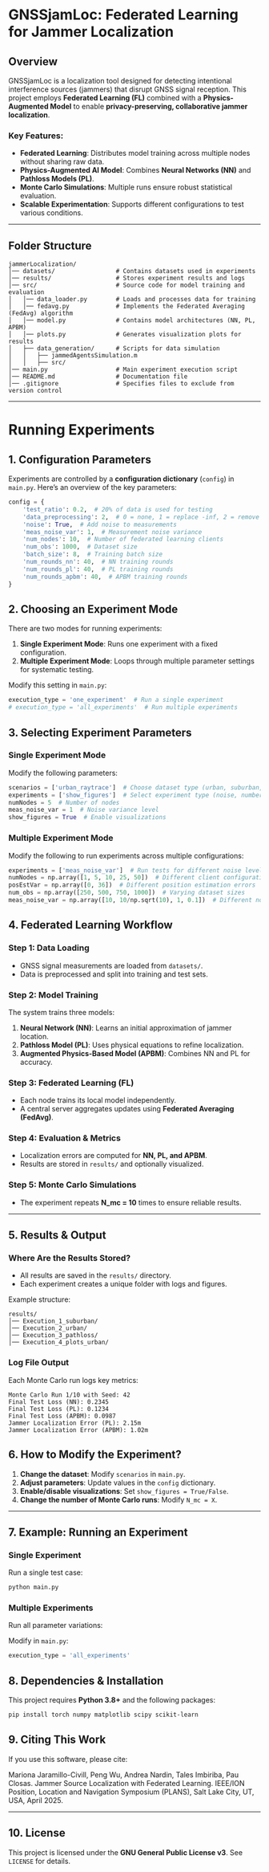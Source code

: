 # GNSSjamLoc: Federated Learning for Jammer Localization

## Overview

GNSSjamLoc is a localization tool designed for detecting intentional interference sources (jammers) that disrupt GNSS signal reception. This project employs **Federated Learning (FL)** combined with a **Physics-Augmented Model** to enable **privacy-preserving, collaborative jammer localization**.

### Key Features:
- **Federated Learning**: Distributes model training across multiple nodes without sharing raw data.
- **Physics-Augmented AI Model**: Combines **Neural Networks (NN)** and **Pathloss Models (PL)**.
- **Monte Carlo Simulations**: Multiple runs ensure robust statistical evaluation.
- **Scalable Experimentation**: Supports different configurations to test various conditions.

---

## Folder Structure

```plaintext
jammerLocalization/
│── datasets/                 # Contains datasets used in experiments
│── results/                  # Stores experiment results and logs
│── src/                      # Source code for model training and evaluation
│   │── data_loader.py        # Loads and processes data for training
│   │── fedavg.py             # Implements the Federated Averaging (FedAvg) algorithm
│   │── model.py              # Contains model architectures (NN, PL, APBM)
│   │── plots.py              # Generates visualization plots for results
│   ├── data_generation/      # Scripts for data simulation
│   │   ├── jammedAgentsSimulation.m
│   │   ├── src/
│── main.py                   # Main experiment execution script
│── README.md                 # Documentation file
│── .gitignore                # Specifies files to exclude from version control
```
---

# Running Experiments

## 1. Configuration Parameters

Experiments are controlled by a **configuration dictionary** (`config`) in `main.py`. Here’s an overview of the key parameters:

```python
config = {
    'test_ratio': 0.2,  # 20% of data is used for testing
    'data_preprocessing': 2,  # 0 = none, 1 = replace -inf, 2 = remove outliers
    'noise': True,  # Add noise to measurements
    'meas_noise_var': 1,  # Measurement noise variance
    'num_nodes': 10,  # Number of federated learning clients
    'num_obs': 1000,  # Dataset size
    'batch_size': 8,  # Training batch size
    'num_rounds_nn': 40,  # NN training rounds
    'num_rounds_pl': 40,  # PL training rounds
    'num_rounds_apbm': 40,  # APBM training rounds
}
```

## 2. Choosing an Experiment Mode

There are two modes for running experiments:

1. **Single Experiment Mode**: Runs one experiment with a fixed configuration.
2. **Multiple Experiment Mode**: Loops through multiple parameter settings for systematic testing.

Modify this setting in `main.py`:

```python
execution_type = 'one_experiment'  # Run a single experiment
# execution_type = 'all_experiments'  # Run multiple experiments
```

## 3. Selecting Experiment Parameters

### Single Experiment Mode

Modify the following parameters:

```python
scenarios = ['urban_raytrace']  # Choose dataset type (urban, suburban, pathloss)
experiments = ['show_figures']  # Select experiment type (noise, number of nodes, etc.)
numNodes = 5  # Number of nodes
meas_noise_var = 1  # Noise variance level
show_figures = True  # Enable visualizations
```

### Multiple Experiment Mode

Modify the following to run experiments across multiple configurations:

```python
experiments = ['meas_noise_var']  # Run tests for different noise levels
numNodes = np.array([1, 5, 10, 25, 50])  # Different client configurations
posEstVar = np.array([0, 36])  # Different position estimation errors
num_obs = np.array([250, 500, 750, 1000])  # Varying dataset sizes
meas_noise_var = np.array([10, 10/np.sqrt(10), 1, 0.1])  # Different noise levels
```

## 4. Federated Learning Workflow

### Step 1: Data Loading
- GNSS signal measurements are loaded from `datasets/`.
- Data is preprocessed and split into training and test sets.

### Step 2: Model Training

The system trains three models:
1. **Neural Network (NN)**: Learns an initial approximation of jammer location.
2. **Pathloss Model (PL)**: Uses physical equations to refine localization.
3. **Augmented Physics-Based Model (APBM)**: Combines NN and PL for accuracy.

### Step 3: Federated Learning (FL)
- Each node trains its local model independently.
- A central server aggregates updates using **Federated Averaging (FedAvg)**.

### Step 4: Evaluation & Metrics
- Localization errors are computed for **NN, PL, and APBM**.
- Results are stored in `results/` and optionally visualized.

### Step 5: Monte Carlo Simulations
- The experiment repeats **N_mc = 10** times to ensure reliable results.

---

## 5. Results & Output

### Where Are the Results Stored?
- All results are saved in the `results/` directory.
- Each experiment creates a unique folder with logs and figures.

Example structure:

```plaintext
results/
│── Execution_1_suburban/
│── Execution_2_urban/
│── Execution_3_pathloss/
│── Execution_4_plots_urban/
```

### Log File Output

Each Monte Carlo run logs key metrics:

```plaintext
Monte Carlo Run 1/10 with Seed: 42
Final Test Loss (NN): 0.2345
Final Test Loss (PL): 0.1234
Final Test Loss (APBM): 0.0987
Jammer Localization Error (PL): 2.15m
Jammer Localization Error (APBM): 1.02m
```

## 6. How to Modify the Experiment?

1. **Change the dataset**: Modify `scenarios` in `main.py`.
2. **Adjust parameters**: Update values in the `config` dictionary.
3. **Enable/disable visualizations**: Set `show_figures = True/False`.
4. **Change the number of Monte Carlo runs**: Modify `N_mc = X`.

---

## 7. Example: Running an Experiment

### Single Experiment

Run a single test case:

```bash
python main.py
```

### Multiple Experiments

Run all parameter variations:

Modify in `main.py`:

```python
execution_type = 'all_experiments'
```

## 8. Dependencies & Installation

This project requires **Python 3.8+** and the following packages:

```bash
pip install torch numpy matplotlib scipy scikit-learn
```

## 9. Citing This Work

If you use this software, please cite:

Mariona Jaramillo-Civill, Peng Wu, Andrea Nardin, Tales Imbiriba, Pau Closas. Jammer Source Localization with Federated
Learning. IEEE/ION Position, Location and Navigation Symposium (PLANS), Salt Lake City, UT, USA, April 2025.

---

## 10. License

This project is licensed under the **GNU General Public License v3**. See `LICENSE` for details.